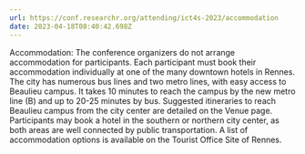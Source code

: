 ```yaml
---
url: https://conf.researchr.org/attending/ict4s-2023/accommodation
date: 2023-04-18T08:40:42.698Z
---
```


Accommodation:
The conference organizers do not arrange accommodation for participants. Each participant must book their accommodation
individually at one of the many downtown hotels in Rennes. The city has numerous bus lines and two metro lines, with
easy access to Beaulieu campus. It takes 10 minutes to reach the campus by the new metro line (B) and up to 20-25
minutes by bus. Suggested itineraries to reach Beaulieu campus from the city center are detailed on the Venue page.
Participants may book a hotel in the southern or northern city center, as both areas are well connected by public
transportation. A list of accommodation options is available on the Tourist Office Site of Rennes.
